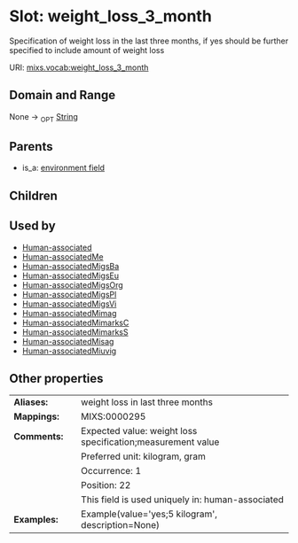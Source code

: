 
# Slot: weight_loss_3_month


Specification of weight loss in the last three months, if yes should be further specified to include amount of weight loss

URI: [mixs.vocab:weight_loss_3_month](https://w3id.org/mixs/vocab/weight_loss_3_month)


## Domain and Range

None ->  <sub>OPT</sub> [String](types/String.md)

## Parents

 *  is_a: [environment field](environment_field.md)

## Children


## Used by

 * [Human-associated](Human-associated.md)
 * [Human-associatedMe](Human-associatedMe.md)
 * [Human-associatedMigsBa](Human-associatedMigsBa.md)
 * [Human-associatedMigsEu](Human-associatedMigsEu.md)
 * [Human-associatedMigsOrg](Human-associatedMigsOrg.md)
 * [Human-associatedMigsPl](Human-associatedMigsPl.md)
 * [Human-associatedMigsVi](Human-associatedMigsVi.md)
 * [Human-associatedMimag](Human-associatedMimag.md)
 * [Human-associatedMimarksC](Human-associatedMimarksC.md)
 * [Human-associatedMimarksS](Human-associatedMimarksS.md)
 * [Human-associatedMisag](Human-associatedMisag.md)
 * [Human-associatedMiuvig](Human-associatedMiuvig.md)

## Other properties

|  |  |  |
| --- | --- | --- |
| **Aliases:** | | weight loss in last three months |
| **Mappings:** | | MIXS:0000295 |
| **Comments:** | | Expected value: weight loss specification;measurement value |
|  | | Preferred unit: kilogram, gram |
|  | | Occurrence: 1 |
|  | | Position: 22 |
|  | | This field is used uniquely in: human-associated |
| **Examples:** | | Example(value='yes;5 kilogram', description=None) |

